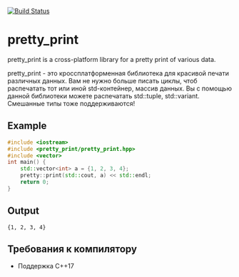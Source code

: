 [![Build Status](https://travis-ci.org/ciberst/pretty_print.svg?branch=master)](https://travis-ci.org/ciberst/pretty_print)

# pretty_print
pretty_print is a cross-platform library for a pretty print of various data.

pretty_print - это кроссплатформенная библиотека для красивой печати различных данных.
Вам не нужно больше писать циклы, чтоб распечатать тот или иной std-контейнер, массив данных.  Вы с помощью данной библиотеки можете распечатать std::tuple, std::variant. Смешанные типы тоже поддерживаются!

## Example

```cpp
#include <iostream>
#include <pretty_print/pretty_print.hpp>
#include <vector>
int main() {
    std::vector<int> a = {1, 2, 3, 4};
    pretty::print(std::cout, a) << std::endl;
    return 0;
}
```

## Output

```
{1, 2, 3, 4}
```

## Требования к компилятору
* Поддержка C++17
